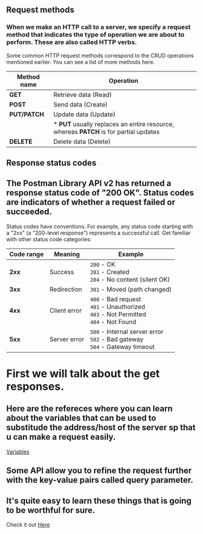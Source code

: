 ## Request methods

### When we make an HTTP call to a server, we specify a request method that indicates the type of operation we are about to perform. These are also called HTTP verbs.
Some common HTTP request methods correspond to the CRUD operations mentioned earlier. You can see a list of more methods here.

| Method name | Operation                             |
|-------------|---------------------------------------|
| **GET**     | Retrieve data (Read)                 |
| **POST**    | Send data (Create)                   |
| **PUT/PATCH** | Update data (Update)                |
|             | * **PUT** usually replaces an entire resource, whereas **PATCH** is for partial updates |
| **DELETE**  | Delete data (Delete)                 |

## Response status codes
## The Postman Library API v2 has returned a response status code of "200 OK". Status codes are indicators of whether a request failed or succeeded.
Status codes have conventions. For example, any status code starting with a "2xx" (a "200-level response") represents a successful call. Get familiar with other status code categories:

| Code range | Meaning        | Example                                  |
|------------|----------------|------------------------------------------|
| **2xx**    | Success        | `200` - OK  <br> `201` - Created  <br> `204` - No content (silent OK) |
| **3xx**    | Redirection    | `301` - Moved (path changed)            |
| **4xx**    | Client error   | `400` - Bad request  <br> `401` - Unauthorized  <br> `403` - Not Permitted  <br> `404` - Not Found |
| **5xx**    | Server error   | `500` - Internal server error  <br> `502` - Bad gateway  <br> `504` - Gateway timeout |
# First we will talk about the get responses.
## Here are the refereces where you can learn about the variables that can be used to substitude the address/host of the server sp that u can make a request easily.
[Variables](https://academy.postman.com/path/postman-api-fundamentals-student-expert/postman-api-fundamentals-student-expert-certification-1/104556)
## Some API allow you to refine the request further with the key-value pairs called query parameter.
## It's quite easy to learn these things that is going to be worthful for sure.

Check it out [Here](https://academy.postman.com/path/postman-api-fundamentals-student-expert/postman-api-fundamentals-student-expert-certification-1/929)
